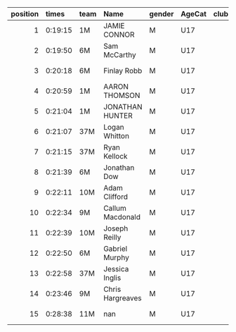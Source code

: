 |   position | times   | team   | Name             | gender   | AgeCat   |   clubnumber | Club name            | Website                              |   finishPosition |
|-----------:|:--------|:-------|:-----------------|:---------|:---------|-------------:|:---------------------|:-------------------------------------|-----------------:|
|          1 | 0:19:15 | 1M     | JAMIE CONNOR     | M        | U17      |            1 | East Kilbride AC     | http://www.ekac.org.uk/              |                1 |
|          2 | 0:19:50 | 6M     | Sam McCarthy     | M        | U17      |            6 | Cambuslang Harriers  | https://cambuslangharriers.org/      |                2 |
|          3 | 0:20:18 | 6M     | Finlay Robb      | M        | U17      |            6 | Cambuslang Harriers  | https://cambuslangharriers.org/      |                3 |
|          4 | 0:20:59 | 1M     | AARON THOMSON    | M        | U17      |            1 | East Kilbride AC     | http://www.ekac.org.uk/              |                4 |
|          5 | 0:21:04 | 1M     | JONATHAN HUNTER  | M        | U17      |            1 | East Kilbride AC     | http://www.ekac.org.uk/              |                5 |
|          6 | 0:21:07 | 37M    | Logan Whitton    | M        | U17      |           37 | Law & District AAC   | http://www.lawaac.co.uk/             |                6 |
|          7 | 0:21:15 | 37M    | Ryan Kellock     | M        | U17      |           37 | Law & District AAC   | http://www.lawaac.co.uk/             |                7 |
|          8 | 0:21:39 | 6M     | Jonathan Dow     | M        | U17      |            6 | Cambuslang Harriers  | https://cambuslangharriers.org/      |                8 |
|          9 | 0:22:11 | 10M    | Adam Clifford    | M        | U17      |           10 | Shettleston Harriers | http://shettlestonharriers.org.uk/   |                9 |
|         10 | 0:22:34 | 9M     | Callum Macdonald | M        | U17      |            9 | Garscube Harriers    | https://www.garscubeharriers.org.uk/ |               10 |
|         11 | 0:22:39 | 10M    | Joseph Reilly    | M        | U17      |           10 | Shettleston Harriers | http://shettlestonharriers.org.uk/   |               11 |
|         12 | 0:22:50 | 6M     | Gabriel Murphy   | M        | U17      |            6 | Cambuslang Harriers  | https://cambuslangharriers.org/      |               12 |
|         13 | 0:22:58 | 37M    | Jessica Inglis   | M        | U17      |           37 | Law & District AAC   | http://www.lawaac.co.uk/             |               13 |
|         14 | 0:23:46 | 9M     | Chris Hargreaves | M        | U17      |            9 | Garscube Harriers    | https://www.garscubeharriers.org.uk/ |               14 |
|         15 | 0:28:38 | 11M    | nan              | M        | U17      |           11 | Airdrie Harriers     | http://airdrieharriers.org/          |               24 |